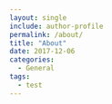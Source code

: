 ```yaml
---
layout: single
include: author-profile
permalink: /about/
title: "About"
date: 2017-12-06
categories:
  - General
tags:
  - test
---
```

